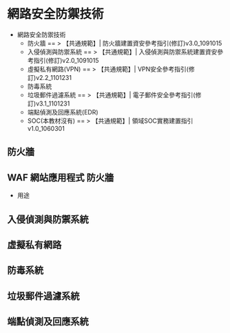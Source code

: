 # 網路安全防禦技術
- 網路安全防禦技術
  - 防火牆 == > 【共通規範】| 防火牆建置資安參考指引(修訂)v3.0_1091015
  - 入侵偵測與防禦系統 == > 【共通規範】| 入侵偵測與防禦系統建置資安參考指引(修訂)v2.0_1091015 
  - 虛擬私有網路(VPN) == > 【共通規範】| VPN安全參考指引(修訂)v2.2_1101231
  - 防毒系統
  - 垃圾郵件過濾系統  == > 【共通規範】| 電子郵件安全參考指引(修訂)v3.1_1101231
  - 端點偵測及回應系統(EDR)
  - SOC(本教材沒有) == > 【共通規範】| 領域SOC實務建置指引v1.0_1060301
## 防火牆
## WAF 網站應用程式 防火牆
- 用途

## 入侵偵測與防禦系統
## 虛擬私有網路
## 防毒系統
## 垃圾郵件過濾系統
## 端點偵測及回應系統
##  
